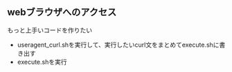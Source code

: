 ## webブラウザへのアクセス
もっと上手いコードを作りたい

- useragent_curl.shを実行して、実行したいcurl文をまとめてexecute.shに書き出す
- execute.shを実行